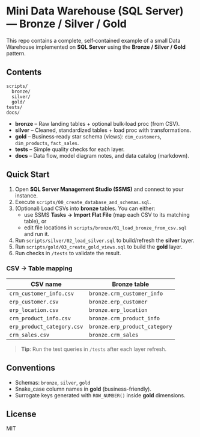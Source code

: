 
# Mini Data Warehouse (SQL Server) — Bronze / Silver / Gold

This repo contains a complete, self‑contained example of a small Data Warehouse implemented on **SQL Server** using the **Bronze / Silver / Gold** pattern.

## Contents
```
scripts/
  bronze/
  silver/
  gold/
tests/
docs/
```
- **bronze** – Raw landing tables + optional bulk‑load proc (from CSV).
- **silver** – Cleaned, standardized tables + load proc with transformations.
- **gold** – Business‑ready star schema (views): `dim_customers`, `dim_products`, `fact_sales`.
- **tests** – Simple quality checks for each layer.
- **docs** – Data flow, model diagram notes, and data catalog (markdown).

## Quick Start

1. Open **SQL Server Management Studio (SSMS)** and connect to your instance.
2. Execute `scripts/00_create_database_and_schemas.sql`.
3. (Optional) Load CSVs into **bronze** tables. You can either:
   - use SSMS **Tasks → Import Flat File** (map each CSV to its matching table), or
   - edit file locations in `scripts/bronze/01_load_bronze_from_csv.sql` and run it.
4. Run `scripts/silver/02_load_silver.sql` to build/refresh the **silver** layer.
5. Run `scripts/gold/03_create_gold_views.sql` to build the **gold** layer.
6. Run checks in `/tests` to validate the result.

### CSV → Table mapping

| CSV name                   | Bronze table                     |
|---------------------------|----------------------------------|
| `crm_customer_info.csv`   | `bronze.crm_customer_info`       |
| `erp_customer.csv`        | `bronze.erp_customer`            |
| `erp_location.csv`        | `bronze.erp_location`            |
| `crm_product_info.csv`    | `bronze.crm_product_info`        |
| `erp_product_category.csv`| `bronze.erp_product_category`    |
| `crm_sales.csv`           | `bronze.crm_sales`               |

> **Tip**: Run the test queries in `/tests` after each layer refresh.

## Conventions
- Schemas: `bronze`, `silver`, `gold`
- Snake_case column names in **gold** (business-friendly).
- Surrogate keys generated with `ROW_NUMBER()` inside **gold** dimensions.

## License
MIT
